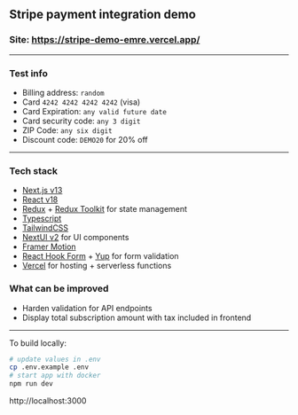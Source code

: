 ## Stripe payment integration demo
### Site: https://stripe-demo-emre.vercel.app/

---

### Test info
- Billing address: `random`
- Card `4242 4242 4242 4242` (visa)
- Card Expiration: `any valid future date`
- Card security code: `any 3 digit`
- ZIP Code: `any six digit`
- Discount code: `DEMO20` for 20% off

---

### Tech stack

- [Next.js v13](https://nextjs.org)
- [React v18](https://reactjs.org)
- [Redux](https://redux.js.org) + [Redux Toolkit](https://redux-toolkit.js.org) for state management
- [Typescript](https://www.typescriptlang.org)
- [TailwindCSS](https://tailwindcss.com/)
- [NextUI v2](https://nextui.org) for UI components
- [Framer Motion](https://www.framer.com/motion)
- [React Hook Form](https://react-hook-form.com) + [Yup](https://github.com/jquense/yup) for form validation
- [Vercel](https://vercel.com/) for hosting + serverless functions

### What can be improved
- Harden validation for API endpoints
- Display total subscription amount with tax included in frontend

---

To build locally:

```sh
# update values in .env
cp .env.example .env
# start app with docker
npm run dev
```

http://localhost:3000
